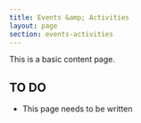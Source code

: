 ```yaml
---
title: Events &amp; Activities
layout: page
section: events-activities
---
```


This is a basic content page.

TO DO
-----

- This page needs to be written